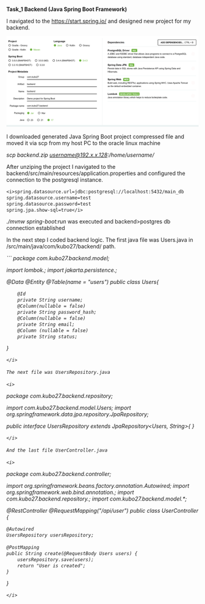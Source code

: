 <br><b>Task_1 Backend (Java Spring Boot Framework)</b>

I navigated to the https://start.spring.io/ and designed new project for my backend.

![alt text](image.png)

I downloaded generated Java Spring Boot project compressed file and moved it via scp from my host PC to the oracle linux machine

<i>scp backend.zip username@192.x.x.128:/home/username/</i>

After unziping the project I navigated to the backend/src/main/resources/application.properties and configured the connection to the postgresql instance.
```
<i>spring.datasource.url=jdbc:postgresql://localhost:5432/main_db
spring.datasource.username=test
spring.datasource.password=test
spring.jpa.show-sql=true</i>
```
<i> ./mvnw spring-boot:run </i> was executed and backend>postgres db connection established

In the next step I coded backend logic. The first java file was Users.java in /src/main/java/com/kubo27/backend/ path.

<i>
```
package com.kubo27.backend.model;

import lombok.*;
import jakarta.persistence.*;

@Data
@Entity
@Table(name = "users")
public class Users{

        @Id
        private String username;
        @Column(nullable = false)
        private String password_hash;
        @Column(nullable = false)
        private String email;
        @Column (nullable = false)
        private String status;

}
```
</i>

The next file was UsersRepository.java

<i>
```
package com.kubo27.backend.repository;

import com.kubo27.backend.model.Users;
import org.springframework.data.jpa.repository.JpaRepository;

public interface UsersRepository extends JpaRepository<Users, String>{
}
```
</i>

And the last file UserController.java

<i>
```
package com.kubo27.backend.controller;

import org.springframework.beans.factory.annotation.Autowired;
import org.springframework.web.bind.annotation.*;
import com.kubo27.backend.repository.*;
import com.kubo27.backend.model.*;


@RestController
@RequestMapping("/api/user")
public class UserController {

    @Autowired
    UsersRepository usersRepository;

    @PostMapping
    public String create(@RequestBody Users users) {
        usersRepository.save(users);
        return "User is created";
    }


}
```
</i>

